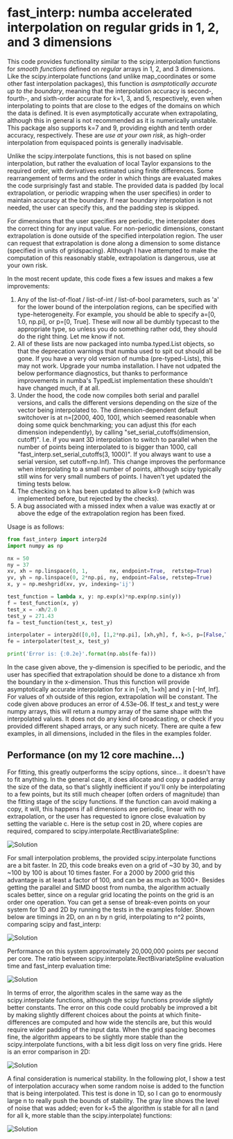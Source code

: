 # fast_interp: numba accelerated interpolation on regular grids in 1, 2, and 3 dimensions

This code provides functionality similar to the scipy.interpolation functions for *smooth functions* defined on *regular* arrays in 1, 2, and 3 dimensions. Like the scipy.interpolate functions (and unlike map_coordinates or some other fast interpolation packages), this function is *asmptotically accurate up to the boundary*, meaning that the interpolation accuracy is second-, fourth-, and sixth-order accurate for k=1, 3, and 5, respectively, even when interpolating to points that are close to the edges of the domains on which the data is defined. It is even asymptotically accurate when extrapolating, although this in general is not recommended as it is numerically unstable. This package also supports k=7 and 9, providing eighth and tenth order accuracy, respectively. These are *use at your own risk*, as high-order interpolation from equispaced points is generally inadvisable.

Unlike the scipy.interpolate functions, this is not based on spline interpolation, but rather the evaluation of local Taylor expansions to the required order, with derivatives estimated using finite differences. Some rearrangement of terms and the order in which things are evaluated makes the code surprisingly fast and stable. The provided data is padded (by local extrapolation, or periodic wrapping when the user specifies) in order to maintain accuracy at the boundary. If near boundary interpolation is not needed, the user can specify this, and the padding step is skipped.

For dimensions that the user specifies are periodic, the interpolater does the correct thing for any input value. For non-periodic dimensions, constant extrapolation is done outside of the specified interpolation region. The user can request that extrapolation is done along a dimension to some distance (specified in units of gridspacing). Although I have attempted to make the computation of this reasonably stable, extrapolation is dangerous, use at your own risk.

In the most recent update, this code fixes a few issues and makes a few improvements:
1. Any of the list-of-float / list-of-int / list-of-bool parameters, such as 'a' for the lower bound of the interpolation regions, can be specified with type-heterogeneity. For example, you should be able to specify a=[0, 1.0, np.pi], or p=[0, True]. These will now all be dumbly typecast to the appropriate type, so unless you do something rather odd, they should do the right thing. Let me know if not.
2. All of these lists are now packaged into numba.typed.List objects, so that the deprecation warnings that numba used to spit out should all be gone. If you have a very old version of numba (pre-typed-Lists), this may not work. Upgrade your numba installation. I have not udpated the below performance diagnostics, but thanks to performance improvements in numba's TypedList implementation these shouldn't have changed much, if at all.
3. Under the hood, the code now compiles both serial and parallel versions, and calls the different versions depending on the size of the vector being interpolated to. The dimension-dependent default switchover is at n=[2000, 400, 100], which seemed reasonable when doing some quick benchmarking; you can adjust this (for each dimension independently), by calling "set_serial_cutoffs(dimension, cutoff)". I.e. if you want 3D interpolation to switch to parallel when the number of points being interpolated to is bigger than 1000, call "fast_interp.set_serial_cutoffs(3, 1000)". If you always want to use a serial version, set cutoff=np.Inf). This change improves the performance when interpolating to a small number of points, although scipy typically still wins for very small numbers of points. I haven't yet updated the timing tests below.
4. The checking on k has been updated to allow k=9 (which was implemented before, but rejected by the checks).
5. A bug associated with a missed index when a value was exactly at or above the edge of the extrapolation region has been fixed.

Usage is as follows:

```python
from fast_interp import interp2d
import numpy as np

nx = 50
ny = 37
xv, xh = np.linspace(0, 1,       nx, endpoint=True,  retstep=True)
yv, yh = np.linspace(0, 2*np.pi, ny, endpoint=False, retstep=True)
x, y = np.meshgrid(xv, yv, indexing='ij')

test_function = lambda x, y: np.exp(x)*np.exp(np.sin(y))
f = test_function(x, y)
test_x = -xh/2.0
test_y = 271.43
fa = test_function(test_x, test_y)

interpolater = interp2d([0,0], [1,2*np.pi], [xh,yh], f, k=5, p=[False,True], e=[1,0])
fe = interpolater(test_x, test_y)

print('Error is: {:0.2e}'.format(np.abs(fe-fa)))
```

In the case given above, the y-dimension is specified to be periodic, and the user has specified that extrapolation should be done to a distance xh from the boundary in the x-dimension. Thus this function will provide asymptotically accurate interpolation for x in [-xh, 1+xh] and y in [-Inf, Inf]. For values of xh outside of this region, extrapolation will be constant. The code given above produces an error of 4.53e-06. If test_x and test_y were numpy arrays, this will return a numpy array of the same shape with the interpolated values. It does not do any kind of broadcasting, or check if you provided different shaped arrays, or any such nicety. There are quite a few examples, in all dimensions, included in the files in the examples folder.

## Performance (on my 12 core machine...)

For fitting, this greatly outperforms the scipy options, since... it doesn't have to fit anything. In the general case, it does allocate and copy a padded array the size of the data, so that's slightly inefficient if you'll only be interpolating to a few points, but its still much cheaper (often orders of magnitude) than the fitting stage of the scipy functions. If the function can avoid making a copy, it will, this happens if all dimensions are periodic, linear with no extrapolation, or the user has requested to ignore close evaluation by setting the variable c. Here is the setup cost in 2D, where copies are required, compared to scipy.interpolate.RectBivariateSpline:

![Solution](fast_interp_setup.png?raw=true "Title")

For small interpolation problems, the provided scipy.interpolate functions are a bit faster. In 2D, this code breaks even on a grid of ~30 by 30, and by ~100 by 100 is about 10 times faster. For a 2000 by 2000 grid this advantage is at least a factor of 100, and can be as much as 1000+. Besides getting the parallel and SIMD boost from numba, the algorithm actually scales better, since on a regular grid locating the points on the grid is an order one operation. You can get a sense of break-even points on your system for 1D and 2D by running the tests in the examples folder. Shown below are timings in 2D, on an n by n grid, interpolating to n^2 points, comparing scipy and fast_interp:

![Solution](fast_interp_eval.png?raw=true "Title")

Performance on this system approximately 20,000,000 points per second per core. The ratio between scipy.interpolate.RectBivariateSpline evaluation time and fast_interp evaluation time:

![Solution](fast_interp_ratio.png?raw=true "Title")

In terms of error, the algorithm scales in the same way as the scipy.interpolate functions, although the scipy functions provide *slightly* better constants. The error on this code could probably be improved a bit by making slightly different choices about the points at which finite-differences are computed and how wide the stencils are, but this would require wider padding of the input data. When the grid spacing becomes fine, the algorithm appears to be slightly more stable than the scipy.interpolate functions, with a bit less digit loss on very fine grids. Here is an error comparison in 2D:

![Solution](fast_interp_error.png?raw=true "Title")

A final consideration is numerical stability. In the following plot, I show a test of interpolation accuracy when some random noise is added to the function that is being interpolated. This test is done in 1D, so I can go to enormously large n to really push the bounds of stability. The gray line shows the level of noise that was added; even for k=5 the algorithm is stable for all n (and for all k, more stable than the scipy.interpolate) functions:

![Solution](fast_interp_stability.png?raw=true "Title")
